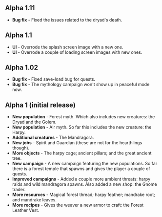 ## Alpha 1.11

- **Bug fix** - Fixed the issues related to the dryad's death.


## Alpha 1.1

- **UI** - Overrode the splash screen image with a new one.
- **UI** - Overrode a couple of loading screen images with new ones.


## Alpha 1.02

- **Bug fix** - Fixed save-load bug for quests.
- **Bug fix** - The mythology campaign won't show up in peaceful mode now.


## Alpha 1 (initial release)

- **New population** - Forest myth. Which also includes new creatures: the Dryad and the Golem.
- **New population** - Air myth. So far this includes the new creature: the Harpy.
- **Additional creatures** - The Mandragora.
- **New jobs** - Spirit and Guardian (these are not for the hearthlings though).
- **More objects** - The harpy cage; ancient pillars; and the great ancient tree.
- **New campaign** - A new campaign featuring the new populations. So far there is a forest temple that spawns and gives the player a couple of quests.
- **Improved campaigns** - Added a couple more ambient threats: harpy raids and wild mandragora spawns. Also added a new shop: the Gnome trader.
- **More resources** - Magical forest thread; harpy feather; mandrake root; and mandrake leaves.
- **More recipes** - Gives the weaver a new armor to craft: the Forest Leather Vest.